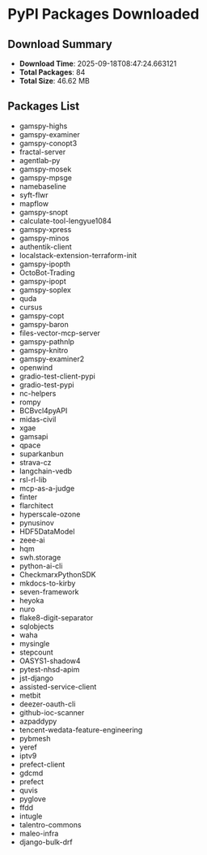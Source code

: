 # PyPI Packages Downloaded

## Download Summary
- **Download Time**: 2025-09-18T08:47:24.663121
- **Total Packages**: 84
- **Total Size**: 46.62 MB

## Packages List
- gamspy-highs
- gamspy-examiner
- gamspy-conopt3
- fractal-server
- agentlab-py
- gamspy-mosek
- gamspy-mpsge
- namebaseline
- syft-flwr
- mapflow
- gamspy-snopt
- calculate-tool-lengyue1084
- gamspy-xpress
- gamspy-minos
- authentik-client
- localstack-extension-terraform-init
- gamspy-ipopth
- OctoBot-Trading
- gamspy-ipopt
- gamspy-soplex
- quda
- cursus
- gamspy-copt
- gamspy-baron
- files-vector-mcp-server
- gamspy-pathnlp
- gamspy-knitro
- gamspy-examiner2
- openwind
- gradio-test-client-pypi
- gradio-test-pypi
- nc-helpers
- rompy
- BCBvcl4pyAPI
- midas-civil
- xgae
- gamsapi
- qpace
- suparkanbun
- strava-cz
- langchain-vedb
- rsl-rl-lib
- mcp-as-a-judge
- finter
- flarchitect
- hyperscale-ozone
- pynusinov
- HDF5DataModel
- zeee-ai
- hqm
- swh.storage
- python-ai-cli
- CheckmarxPythonSDK
- mkdocs-to-kirby
- seven-framework
- heyoka
- nuro
- flake8-digit-separator
- sqlobjects
- waha
- mysingle
- stepcount
- OASYS1-shadow4
- pytest-nhsd-apim
- jst-django
- assisted-service-client
- metbit
- deezer-oauth-cli
- github-ioc-scanner
- azpaddypy
- tencent-wedata-feature-engineering
- pybmesh
- yeref
- iptv9
- prefect-client
- gdcmd
- prefect
- quvis
- pyglove
- ffdd
- intugle
- talentro-commons
- maleo-infra
- django-bulk-drf

